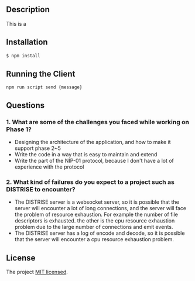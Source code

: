 ## Description

This is a 

## Installation

```bash
$ npm install
```

## Running the Client 


```
npm run script send {message}
```

## Questions

### 1. What are some of the challenges you faced while working on Phase 1?

* Designing the architecture of the application, and how to make it support phase 2~5 
* Write the code in a way that is easy to maintain and extend
* Write the part of the NIP-01 protocol, because I don't have a lot of experience with the protocol

### 2. What kind of failures do you expect to a project such as DISTRISE to encounter?

* The DISTRISE server is a websocket server, so it is possible that the server will encounter a lot of long connections, and the server will face the problem of resource exhaustion. For example the number of file descriptors is exhausted. the other is the cpu resource exhaustion problem due to the large number of connections and emit events.
* The DISTRISE server has a log of encode and decode, so it is possible that the server will encounter a cpu resource exhaustion problem.

## License

The project [MIT licensed](LICENSE).

